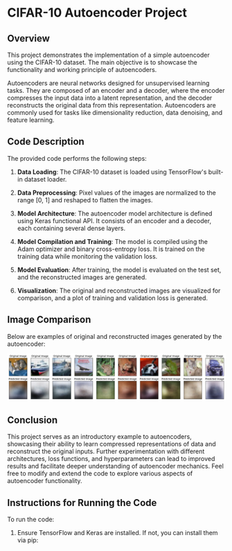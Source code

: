 # CIFAR-10 Autoencoder Project

## Overview
This project demonstrates the implementation of a simple autoencoder using the CIFAR-10 dataset. The main objective is to showcase the functionality and working principle of autoencoders. 

Autoencoders are neural networks designed for unsupervised learning tasks. They are composed of an encoder and a decoder, where the encoder compresses the input data into a latent representation, and the decoder reconstructs the original data from this representation. Autoencoders are commonly used for tasks like dimensionality reduction, data denoising, and feature learning.

## Code Description
The provided code performs the following steps:

1. **Data Loading**: The CIFAR-10 dataset is loaded using TensorFlow's built-in dataset loader.

2. **Data Preprocessing**: Pixel values of the images are normalized to the range [0, 1] and reshaped to flatten the images.

3. **Model Architecture**: The autoencoder model architecture is defined using Keras functional API. It consists of an encoder and a decoder, each containing several dense layers.

4. **Model Compilation and Training**: The model is compiled using the Adam optimizer and binary cross-entropy loss. It is trained on the training data while monitoring the validation loss.

5. **Model Evaluation**: After training, the model is evaluated on the test set, and the reconstructed images are generated.

6. **Visualization**: The original and reconstructed images are visualized for comparison, and a plot of training and validation loss is generated.
## Image Comparison
Below are examples of original and reconstructed images generated by the autoencoder:

![Original and Reconstructed Images](simple_autoencoder.png)

## Conclusion
This project serves as an introductory example to autoencoders, showcasing their ability to learn compressed representations of data and reconstruct the original inputs. Further experimentation with different architectures, loss functions, and hyperparameters can lead to improved results and facilitate deeper understanding of autoencoder mechanics. Feel free to modify and extend the code to explore various aspects of autoencoder functionality.

## Instructions for Running the Code
To run the code:

1. Ensure TensorFlow and Keras are installed. If not, you can install them via pip:

